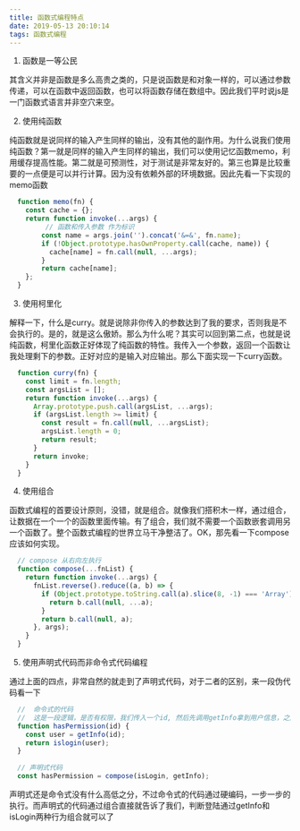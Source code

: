 ```yaml
---
title: 函数式编程特点
date: 2019-05-13 20:10:14
tags: 函数式编程
---
```


1. 函数是一等公民

其含义并非是函数是多么高贵之类的，只是说函数是和对象一样的，可以通过参数传递，可以在函数中返回函数，也可以将函数存储在数组中。因此我们平时说js是一门函数式语言并非空穴来空。

  
2. 使用纯函数

纯函数就是说同样的输入产生同样的输出，没有其他的副作用。为什么说我们使用纯函数？第一就是同样的输入产生同样的输出，我们可以使用记忆函数memo，利用缓存提高性能。第二就是可预测性，对于测试是非常友好的。第三也算是比较重要的一点便是可以并行计算。因为没有依赖外部的环境数据。因此先看一下实现的memo函数
```js
  function memo(fn) {
    const cache = {};
    return function invoke(...args) {
         // 函数和传入参数 作为标识
        const name = args.join('').concat('&=&', fn.name);
        if (!Object.prototype.hasOwnProperty.call(cache, name)) {
          cache[name] = fn.call(null, ...args);
        }
        return cache[name];
    };
  }
```

3. 使用柯里化

解释一下，什么是curry。就是说除非你传入的参数达到了我的要求，否则我是不会执行的。是的，就是这么傲娇。那么为什么呢？其实可以回到第二点，也就是说纯函数，柯里化函数正好体现了纯函数的特性。我传入一个参数，返回一个函数让我处理剩下的参数。正好对应的是输入对应输出。那么下面实现一下curry函数。

```js
  function curry(fn) {
    const limit = fn.length;
    const argsList = [];
    return function invoke(...args) {
      Array.prototype.push.call(argsList, ...args);
      if (argsList.length >= limit) {
        const result = fn.call(null, ...argsList);
        argsList.length = 0;
        return result;
      }
      return invoke;
    }
  }
```

4. 使用组合

函数式编程的首要设计原则，没错，就是组合。就像我们搭积木一样，通过组合，让数据在一个一个的函数里面传输。有了组合，我们就不需要一个函数嵌套调用另一个函数了。整个函数式编程的世界立马干净整洁了。OK，那先看一下compose应该如何实现。

```js
  // compose 从右向左执行
  function compose(...fnList) {
    return function invoke(...args) {
      fnList.reverse().reduce((a, b) => {
        if (Object.prototype.toString.call(a).slice(8, -1) === 'Array') {
          return b.call(null, ...a);
        }
        return b.call(null, a);
      }, args);
    }
  }

```
5. 使用声明式代码而非命令式代码编程

通过上面的四点，非常自然的就走到了声明式代码，对于二者的区别，来一段伪代码看一下

```js
  //  命令式的代码
  //  这是一段逻辑，是否有权限，我们传入一个id, 然后先调用getInfo拿到用户信息，之后调用islogin判断是否已经登陆
  function hasPermission(id) {
    const user = getInfo(id);
    return islogin(user);
  }
  
  // 声明式代码
  const hasPermission = compose(isLogin, getInfo);
```

声明式还是命令式没有什么高低之分，不过命令式的代码通过硬编码，一步一步的执行。而声明式的代码通过组合直接就告诉了我们，判断登陆通过getInfo和isLogin两种行为组合就可以了
